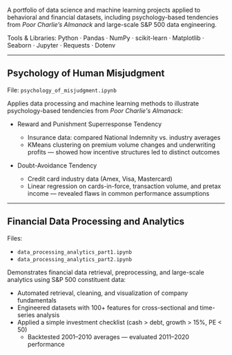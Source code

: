 A portfolio of data science and machine learning projects applied to behavioral and financial datasets, including psychology-based tendencies from *Poor Charlie’s Almanack* and large-scale S&P 500 data engineering.

Tools & Libraries: Python · Pandas · NumPy · scikit-learn · Matplotlib · Seaborn · Jupyter · Requests · Dotenv

---

## Psychology of Human Misjudgment
File: `psychology_of_misjudgment.ipynb`

Applies data processing and machine learning methods to illustrate psychology-based tendencies from *Poor Charlie's Almanack*:

- Reward and Punishment Superresponse Tendency 
  - Insurance data: compared National Indemnity vs. industry averages  
  - KMeans clustering on premium volume changes and underwriting profits — showed how incentive structures led to distinct outcomes  

- Doubt-Avoidance Tendency
  - Credit card industry data (Amex, Visa, Mastercard)  
  - Linear regression on cards-in-force, transaction volume, and pretax income — revealed flaws in common performance assumptions  

---

## Financial Data Processing and Analytics
Files:  
- `data_processing_analytics_part1.ipynb`  
- `data_processing_analytics_part2.ipynb`

Demonstrates financial data retrieval, preprocessing, and large-scale analytics using S&P 500 constituent data:

- Automated retrieval, cleaning, and visualization of company fundamentals  
- Engineered datasets with 100+ features for cross-sectional and time-series analysis  
- Applied a simple investment checklist (cash > debt, growth > 15%, PE < 50)  
  - Backtested 2001–2010 averages — evaluated 2011–2020 performance  
